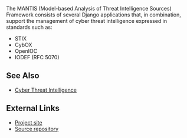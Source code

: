 The MANTIS (Model-based Analysis of Threat Intelligence Sources)
Framework consists of several Django applications that, in combination,
support the management of cyber threat intelligence expressed in
standards such as:

- STIX
- CybOX
- OpenIOC
- IODEF (RFC 5070)

## See Also

- [Cyber Threat Intelligence](Cyber_Threat_Intelligence "wikilink")

## External Links

- [Project site](http://django-mantis.readthedocs.org/en/latest/)
- [Source repository](https://github.com/siemens/django-mantis)